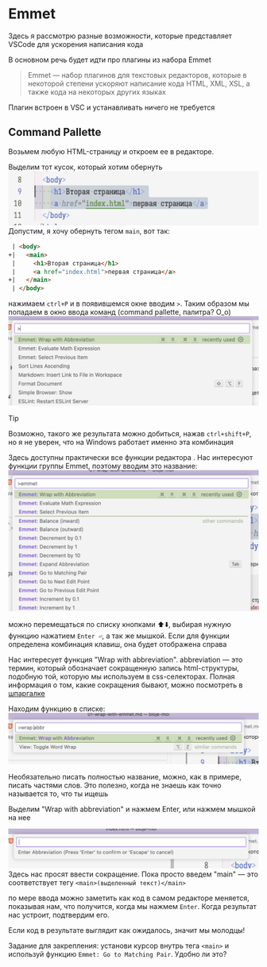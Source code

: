 # Emmet

Здесь я рассмотрю разные возможности, которые представляет VSCode для ускорения написания кода

В основном речь будет идти про плагины из набора Emmet

> Emmet — набор плагинов для текстовых редакторов, которые в некоторой степени ускоряют написание кода HTML, XML, XSL, а также кода на некоторых других языках

Плагин встроен в VSC и устанавливать ничего не требуется

## Command Pallette 
Возьмем любую HTML-страницу и откроем ее в редакторе.

Выделим тот кусок, который хотим обернуть
![alt text](image.png)
Допустим, я хочу обернуть тегом `main`, вот так:
```html
 | <body>
+|   <main>  
 |     <h1>Вторая страница</h1>
 |     <a href="index.html">первая страница</a>
+|   </main>
 | </body>
```

нажимаем `ctrl+P` и в появившемся окне вводим `>`. Таким образом мы попадаем в окно ввода команд (command pallette, палитра? О_о)
![alt text](<Screenshot 2024-07-31 at 16.35.36.png>)

> [!TIP]
> Возможно, такого же результата можно добиться, нажав `ctrl+shift+P`, но я не уверен, что на Windows работает именно эта комбинация

Здесь доступны практически все функции редактора
. Нас интересуют функции группы Emmet, поэтому вводим это название:
![alt text](image-1.png)

можно перемещаться по списку кнопками ⬆️⬇️, выбирая нужную функцию нажатием `Enter ⏎`, а так же мышкой. Если для функции определена комбинация клавиш, она будет отображена справа

Нас интересует функция "Wrap with abbreviation". abbreviation — это термин, который обозначает сокращенную запись html-структуры, подобную той, которую мы используем в css-селекторах. Полная информация о том, какие сокращения бывают, можно посмотреть в [шпаргалке](https://docs.emmet.io/cheat-sheet/)

Находим функцию в списке:
![alt text](image-2.png)

Необязательно писать полностью название, можно, как в примере, писать частями слов. Это полезно, когда не знаешь как точно называется то, что ты ищешь

Выделим "Wrap with abbreviation" и нажмем Enter, или нажмем мышкой на нее

![alt text](image-3.png)
Здесь нас просят ввести сокращение. Пока просто введем "main" — это соответствует тегу `<main>(выделенный текст)</main>`

по мере ввода можно заметить как код в самом редакторе меняется, показывая нам, что получится, когда мы нажмем `Enter`. Когда результат нас устроит, подтвердим его.

Если код в результате выглядит как ожидалось, значит мы молодцы!

Задание для закрепления: установи курсор внутрь тега `<main>` и используй функцию `Emmet: Go to Matching Pair`. Удобно ли это?